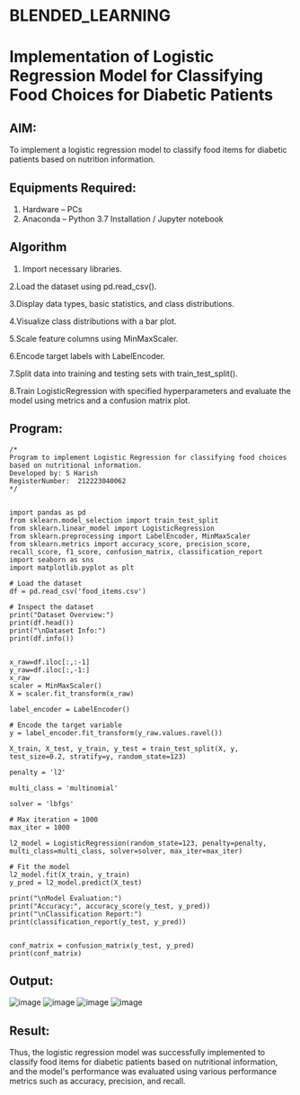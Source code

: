 # BLENDED_LEARNING
# Implementation of Logistic Regression Model for Classifying Food Choices for Diabetic Patients

## AIM:
To implement a logistic regression model to classify food items for diabetic patients based on nutrition information.

## Equipments Required:
1. Hardware – PCs
2. Anaconda – Python 3.7 Installation / Jupyter notebook

## Algorithm
1. Import necessary libraries.
   
2.Load the dataset using pd.read_csv().

3.Display data types, basic statistics, and class distributions.

4.Visualize class distributions with a bar plot.

5.Scale feature columns using MinMaxScaler.

6.Encode target labels with LabelEncoder.

7.Split data into training and testing sets with train_test_split().

8.Train LogisticRegression with specified hyperparameters and evaluate the model using metrics and a confusion matrix plot.
 

## Program:
```
/*
Program to implement Logistic Regression for classifying food choices based on nutritional information.
Developed by: S Harish
RegisterNumber:  212223040062
*/


import pandas as pd
from sklearn.model_selection import train_test_split
from sklearn.linear_model import LogisticRegression
from sklearn.preprocessing import LabelEncoder, MinMaxScaler
from sklearn.metrics import accuracy_score, precision_score, recall_score, f1_score, confusion_matrix, classification_report
import seaborn as sns
import matplotlib.pyplot as plt

# Load the dataset
df = pd.read_csv('food_items.csv')

# Inspect the dataset
print("Dataset Overview:")
print(df.head())
print("\nDataset Info:")
print(df.info())


x_raw=df.iloc[:,:-1]
y_raw=df.iloc[:,-1:]
x_raw
scaler = MinMaxScaler() 
X = scaler.fit_transform(x_raw)

label_encoder = LabelEncoder()

# Encode the target variable
y = label_encoder.fit_transform(y_raw.values.ravel())  

X_train, X_test, y_train, y_test = train_test_split(X, y, test_size=0.2, stratify=y, random_state=123)

penalty = 'l2'

multi_class = 'multinomial'

solver = 'lbfgs'

# Max iteration = 1000
max_iter = 1000

l2_model = LogisticRegression(random_state=123, penalty=penalty, multi_class=multi_class, solver=solver, max_iter=max_iter)

# Fit the model
l2_model.fit(X_train, y_train)
y_pred = l2_model.predict(X_test)

print("\nModel Evaluation:")
print("Accuracy:", accuracy_score(y_test, y_pred))
print("\nClassification Report:")
print(classification_report(y_test, y_pred))


conf_matrix = confusion_matrix(y_test, y_pred)
print(conf_matrix)
```

## Output:

![image](https://github.com/user-attachments/assets/5e692a53-4d58-40b1-88f9-82c44e336dcd)
![image](https://github.com/user-attachments/assets/0e9e6819-8c52-43fb-9369-e559cc96a745)
![image](https://github.com/user-attachments/assets/86f49017-b3c0-4af3-8030-93f32896c5d2)
![image](https://github.com/user-attachments/assets/214704e7-2a8b-4462-9b3f-9cf6eee09518)



## Result:
Thus, the logistic regression model was successfully implemented to classify food items for diabetic patients based on nutritional information, and the model's performance was evaluated using various performance metrics such as accuracy, precision, and recall.
